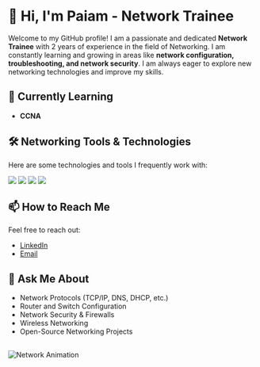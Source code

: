 # 👋 Hi, I'm Paiam - Network Trainee

Welcome to my GitHub profile! I am a passionate and dedicated **Network Trainee** with 2 years of experience in the field of Networking. I am constantly learning and growing in areas like **network configuration, troubleshooting, and network security**. I am always eager to explore new networking technologies and improve my skills.

## 🌱 Currently Learning

- **CCNA**


## 🛠️ Networking Tools & Technologies

Here are some technologies and tools I frequently work with:

<div>
  <img src="https://img.shields.io/badge/Cisco-1E1E1E?style=flat&logo=cisco&logoColor=white" />
  <img src="https://img.shields.io/badge/Linux-FCC624?style=flat&logo=linux&logoColor=black" />
  <img src="https://img.shields.io/badge/VPN-2C3E50?style=flat&logo=vpn&logoColor=white" />
  <img src="https://img.shields.io/badge/Network_Configuration-F38DB6?style=flat&logo=network&logoColor=white" />
</div>



## 📫 How to Reach Me

Feel free to reach out:

- [LinkedIn](https://www.linkedin.com/in/payam-esmaeili/)
- [Email](mailto:payamesmaeili2005@gmail.com)

## 💬 Ask Me About

- Network Protocols (TCP/IP, DNS, DHCP, etc.)
- Router and Switch Configuration
- Network Security & Firewalls
- Wireless Networking
- Open-Source Networking Projects

## 
![Network Animation](https://media1.giphy.com/media/v1.Y2lkPTc5MGI3NjExYWJmbTM4YjE2aWV1YTN3OHBoZjlzYThtd3Y0emRxcGp3Y3l0ZHVvOSZlcD12MV9pbnRlcm5hbF9naWZfYnlfaWQmY3Q9Zw/vqxviVfqGAa14SgeiC/giphy.gif)

<!--
**yourusername/yourusername** is a special repository you can use to showcase your personal README. To learn more about it, visit https://docs.github.com/en/github/setting-up-and-managing-your-github-profile/setting-up-your-projects-readme
-->
